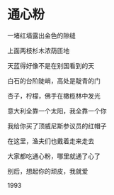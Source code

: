    

# 通心粉

一堵红墙露出金色的隙缝

上面两枝杉木浓荫匝地

天蓝得好像不是在别国看到的天

白石的台阶陡峭，高处是靛青的门

杏子，柠檬，佛手在橄榄林中发光

意大利全靠一个太阳，我全靠一个你

我给你买了顶威尼斯参议员的红帽子

在这里，渔夫们也戴着走来走去

大家都吃通心粉，哪里就通了心了

别后，想起你的顽皮，我就爱

1993